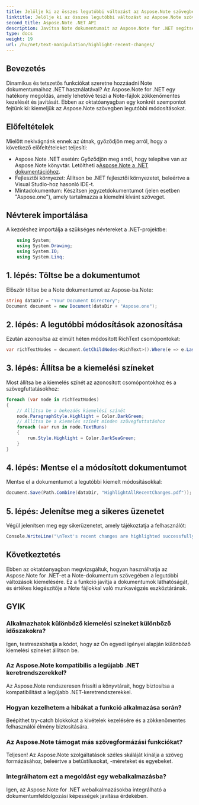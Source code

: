 ```yaml
---
title: Jelölje ki az összes legutóbbi változást az Aspose.Note szövegben
linktitle: Jelölje ki az összes legutóbbi változást az Aspose.Note szövegben
second_title: Aspose.Note .NET API
description: Javítsa Note dokumentumait az Aspose.Note for .NET segítségével! Ebből a lépésről lépésre mutató oktatóanyagból megtudhatja, hogyan emelheti ki a legutóbbi módosításokat a szövegben.
type: docs
weight: 19
url: /hu/net/text-manipulation/highlight-recent-changes/
---
```

## Bevezetés
Dinamikus és tetszetős funkciókat szeretne hozzáadni Note dokumentumaihoz .NET használatával? Az Aspose.Note for .NET egy hatékony megoldás, amely lehetővé teszi a Note-fájlok zökkenőmentes kezelését és javítását. Ebben az oktatóanyagban egy konkrét szempontot fejtünk ki: kiemeljük az Aspose.Note szövegben legutóbbi módosításokat.
## Előfeltételek
Mielőtt nekivágnánk ennek az útnak, győződjön meg arról, hogy a következő előfeltételeket teljesíti:
-  Aspose.Note .NET esetén: Győződjön meg arról, hogy telepítve van az Aspose.Note könyvtár. Letöltheti a[Aspose.Note a .NET dokumentációhoz](https://reference.aspose.com/note/net/).
- Fejlesztői környezet: Állítson be .NET fejlesztői környezetet, beleértve a Visual Studio-hoz hasonló IDE-t.
- Mintadokumentum: Készítsen jegyzetdokumentumot (jelen esetben "Aspose.one"), amely tartalmazza a kiemelni kívánt szöveget.
## Névterek importálása
A kezdéshez importálja a szükséges névtereket a .NET-projektbe:
```csharp
    using System;
    using System.Drawing;
    using System.IO;
    using System.Linq;
```
## 1. lépés: Töltse be a dokumentumot
Először töltse be a Note dokumentumot az Aspose-ba.Note:
```csharp
string dataDir = "Your Document Directory";
Document document = new Document(dataDir + "Aspose.one");
```
## 2. lépés: A legutóbbi módosítások azonosítása
Ezután azonosítsa az elmúlt héten módosított RichText csomópontokat:
```csharp
var richTextNodes = document.GetChildNodes<RichText>().Where(e => e.LastModifiedTime >= DateTime.Today.Subtract(TimeSpan.FromDays(7)));
```
## 3. lépés: Állítsa be a kiemelési színeket
Most állítsa be a kiemelés színét az azonosított csomópontokhoz és a szövegfuttatásokhoz:
```csharp
foreach (var node in richTextNodes)
{
    // Állítsa be a bekezdés kiemelési színét
    node.ParagraphStyle.Highlight = Color.DarkGreen;
    // Állítsa be a kiemelés színét minden szövegfuttatáshoz
    foreach (var run in node.TextRuns)
    {
        run.Style.Highlight = Color.DarkSeaGreen;
    }
}
```
## 4. lépés: Mentse el a módosított dokumentumot
Mentse el a dokumentumot a legutóbbi kiemelt módosításokkal:
```csharp
document.Save(Path.Combine(dataDir, "HighlightAllRecentChanges.pdf"));
```
## 5. lépés: Jelenítse meg a sikeres üzenetet
Végül jelenítsen meg egy sikerüzenetet, amely tájékoztatja a felhasználót:
```csharp
Console.WriteLine("\nText's recent changes are highlighted successfully.");
```
## Következtetés
Ebben az oktatóanyagban megvizsgáltuk, hogyan használhatja az Aspose.Note for .NET-et a Note-dokumentum szövegében a legutóbbi változások kiemelésére. Ez a funkció javítja a dokumentumok láthatóságát, és értékes kiegészítője a Note fájlokkal való munkavégzés eszköztárának.
## GYIK
### Alkalmazhatok különböző kiemelési színeket különböző időszakokra?
Igen, testreszabhatja a kódot, hogy az Ön egyedi igényei alapján különböző kiemelési színeket állítson be.
### Az Aspose.Note kompatibilis a legújabb .NET keretrendszerekkel?
Az Aspose.Note rendszeresen frissíti a könyvtárait, hogy biztosítsa a kompatibilitást a legújabb .NET-keretrendszerekkel.
### Hogyan kezelhetem a hibákat a funkció alkalmazása során?
Beépíthet try-catch blokkokat a kivételek kezelésére és a zökkenőmentes felhasználói élmény biztosítására.
### Az Aspose.Note támogat más szövegformázási funkciókat?
Teljesen! Az Aspose.Note szolgáltatások széles skáláját kínálja a szöveg formázásához, beleértve a betűstílusokat, -méreteket és egyebeket.
### Integrálhatom ezt a megoldást egy webalkalmazásba?
Igen, az Aspose.Note for .NET webalkalmazásokba integrálható a dokumentumfeldolgozási képességek javítása érdekében.